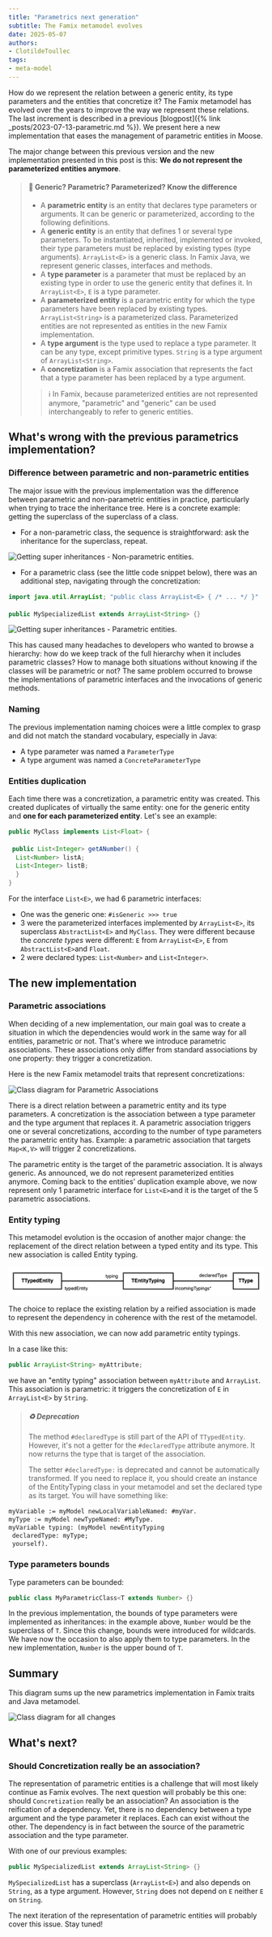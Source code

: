 ```yaml
---
title: "Parametrics next generation"
subtitle: The Famix metamodel evolves
date: 2025-05-07
authors:
- ClotildeToullec
tags:
- meta-model
---
```


How do we represent the relation between a generic entity, its type parameters and the entities that concretize it? The Famix metamodel has evolved over the years to improve the way we represent these relations. The last increment is described in a previous [blogpost]({% link _posts/2023-07-13-parametric.md %}).
We present here a new implementation that eases the management of parametric entities in Moose.

The major change between this previous version and the new implementation presented in this post is this:
**We do not represent the parameterized entities anymore**.

> #### :paperclip: Generic? Parametric? Parameterized? Know the difference
>
> - A **parametric entity** is an entity that declares type parameters or arguments. It can be generic or parameterized, according to the following definitions.
> - A **generic entity** is an entity that defines 1 or several type parameters. To be instantiated, inherited, implemented or invoked, their type parameters must be replaced by existing types (type arguments). `ArrayList<E>` is a generic class. In Famix Java, we represent generic classes, interfaces and methods.
> - A **type parameter** is a parameter that must be replaced by an existing type in order to use the generic entity that defines it. In `ArrayList<E>`, `E`  is a type parameter.
> - A **parameterized entity** is a parametric entity for which the type parameters have been replaced by existing types. `ArrayList<String>` is a parameterized class. Parameterized entities are not represented as entities in the new Famix implementation.
> - A **type argument** is the type used to replace a type parameter. It can be any type, except primitive types. `String` is a type argument of `ArrayList<String>`.
> - A **concretization** is a Famix association that represents the fact that a type parameter has been replaced by a type argument.
>
>> :information_source: In Famix, because parameterized entities are not represented anymore, "parametric" and "generic" can be used interchangeably to refer to generic entities.

## What's wrong with the previous parametrics implementation?

### Difference between parametric and non-parametric entities

The major issue with the previous implementation was the difference between parametric and non-parametric entities in practice, particularly when trying to trace the inheritance tree.
Here is a concrete example: getting the superclass of the superclass of a class.

- For a non-parametric class, the sequence is straightforward: ask the inheritance for the superclass, repeat.

![Getting super inheritances - Non-parametric entities.](/img/posts/2025-05-07-Parametrics-Next-Generation/sequence-inheritance-non-parametric.png)

- For a parametric class (see the little code snippet below), there was an additional step, navigating through the concretization:

```java
import java.util.ArrayList; "public class ArrayList<E> { /* ... */ }"

public MySpecializedList extends ArrayList<String> {}
```

![Getting super inheritances - Parametric entities.](/img/posts/2025-05-07-Parametrics-Next-Generation/sequence-inheritance-parametric.png)

This has caused many headaches to developers who wanted to browse a hierarchy: how do we keep track of the full hierarchy when it includes parametric classes? How to manage both situations without knowing if the classes will be parametric or not?
The same problem occurred to browse the implementations of parametric interfaces and the invocations of generic methods.

### Naming

The previous implementation naming choices were a little complex to grasp and did not match the standard vocabulary, especially in Java:

- A type parameter was named a `ParameterType`
- A type argument was named a `ConcreteParameterType`

### Entities duplication

Each time there was a concretization, a parametric entity was created. This created duplicates of virtually the same entity: one for the generic entity and **one for each parameterized entity**.
Let's see an example:

```java
public MyClass implements List<Float> {

 public List<Integer> getANumber() {
  List<Number> listA;
  List<Integer> listB;
  }
}
```

For the interface `List<E>`, we had 6 parametric interfaces:

- One was the generic one: `#isGeneric >>> true`
- 3 were the parameterized interfaces implemented by `ArrayList<E>`, its superclass `AbstractList<E>` and `MyClass`. They were different because the *concrete types* were different: `E` from `ArrayList<E>`, `E` from `AbstractList<E>`and `Float`.
- 2 were declared types: `List<Number>` and `List<Integer>`.

## The new implementation

### Parametric associations

When deciding of a new implementation, our main goal was to create a situation in which the dependencies would work in the same way for all entities, parametric or not.
That's where we introduce parametric associations. These associations only differ from standard associations by one property: they trigger a concretization.

Here is the new Famix metamodel traits that represent concretizations:

![Class diagram for Parametric Associations](/img/posts/2025-05-07-Parametrics-Next-Generation/uml-parametric-association.png)

There is a direct relation between a parametric entity and its type parameters.
A concretization is the association between a type parameter and the type argument that replaces it.
A parametric association triggers one or several concretizations, according to the number of type parameters the parametric entity has. Example: a parametric association that targets `Map<K,V>` will trigger 2 concretizations.

The parametric entity is the target of the parametric association. It is always generic. As announced, we do not represent parameterized entities anymore. 
Coming back to the entities' duplication example above, we now represent only 1 parametric interface for `List<E>`and it is the target of the 5 parametric associations.

### Entity typing

This metamodel evolution is the occasion of another major change: the replacement of the direct relation between a typed entity and its type. This new association is called Entity typing.

![Class diagram for Entity Typing](./img/posts/2025-05-07-Parametrics-Next-Generation/uml-entity-typing.png)

The choice to replace the existing relation by a reified association is made to represent the dependency in coherence with the rest of the metamodel.

With this new association, we can now add parametric entity typings.

In a case like this:

```java
public ArrayList<String> myAttribute;
```

we have an "entity typing" association between `myAttribute` and `ArrayList`. This association is parametric: it triggers the concretization of `E` in `ArrayList<E>` by `String`.

> ##### :recycle: Deprecation
>
> The method `#declaredType` is still part of the API of `TTypedEntity`. However, it's not a getter for the `#declaredType` attribute anymore. It now returns the type that is target of the association.
>
> The setter `#declaredType:` is deprecated and cannot be automatically transformed. If you need to replace it, you should create an instance of the EntityTyping class in your metamodel and set the declared type as its target. You will have something like:

```smalltalk
myVariable := myModel newLocalVariableNamed: #myVar.
myType := myModel newTypeNamed: #MyType.
myVariable typing: (myModel newEntityTyping 
 declaredType: myType; 
 yourself).
```

### Type parameters bounds

Type parameters can be bounded:

```java
public class MyParametricClass<T extends Number> {}
```

In the previous implementation, the bounds of type parameters were implemented as inheritances: in the example above, `Number` would be the superclass of `T`.
Since this change, bounds were introduced for wildcards.
We have now the occasion to also apply them to type parameters.
In the new implementation, `Number` is the upper bound of `T`.

## Summary

This diagram sums up the new parametrics implementation in Famix traits and Java metamodel.

![Class diagram for all changes](/img/posts/2025-05-07-Parametrics-Next-Generation/uml-new-parametrics-mm.png)

## What's next?

### Should Concretization really be an association?

The representation of parametric entities is a challenge that will most likely continue as Famix evolves. The next question will probably be this one: should `Concretization` really be an association?
An association is the reification of a dependency. Yet, there is no dependency between a type argument and the type parameter it replaces. Each can exist without the other. The dependency is in fact between the source of the parametric association and the type parameter.

With one of our previous examples:

```java
public MySpecializedList extends ArrayList<String> {}
````

`MySpecializedList` has a superclass (`ArrayList<E>`) and also depends on `String`, as a type argument. However, `String` does not depend on `E` neither `E` on `String`.

The next iteration of the representation of parametric entities will probably cover this issue. Stay tuned!
